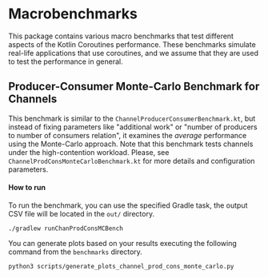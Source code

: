 # Macrobenchmarks

This package contains various macro benchmarks that test different aspects of the Kotlin Coroutines performance. These benchmarks simulate real-life applications that use coroutines, and we assume that they are used to test the performance in general.

## Producer-Consumer Monte-Carlo Benchmark for Channels

This benchmark is similar to the `ChannelProducerConsumerBenchmark.kt`, but instead of fixing parameters like "additional work" or "number of producers to number of consumers relation", it examines the _average_ performance using the Monte-Carlo approach. Note that this benchmark tests channels under the high-contention workload. Please, see `ChannelProdConsMonteCarloBenchmark.kt` for more details and configuration parameters.

#### How to run
To run the benchmark, you can use the specified Gradle task, the output CSV file will be located in the `out/` directory. 

```
./gradlew runChanProdConsMCBench
``` 

You can generate plots based on your results executing the following command from the `benchmarks` directory.

```
python3 scripts/generate_plots_channel_prod_cons_monte_carlo.py
```